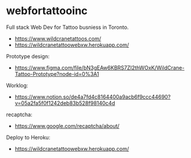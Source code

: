 # webfortattooinc

Full stack Web Dev for Tattoo busniess in Toronto. 
- https://www.wildcranetattoos.com/ 
- https://wildcranetattoowebxw.herokuapp.com/

Prototype design:
- https://www.figma.com/file/bN3gEAw6KBRS7ZI2thWOxK/WildCrane-Tattoo-Prototype?node-id=0%3A1

Worklog:
- https://www.notion.so/de4a7fd4c8164400a9acb6f9ccc44690?v=05a2fa5f0f1242deb83b528f98140c4d

recaptcha:
- https://www.google.com/recaptcha/about/


Deploy to Heroku:
- https://wildcranetattoowebxw.herokuapp.com/